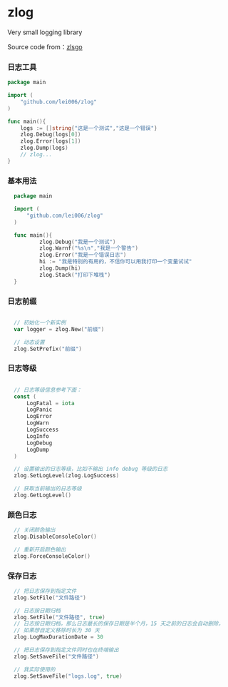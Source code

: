 # zlog
Very small logging library

Source code from：[zlsgo](https://github.com/sohaha/zlsgo)


### 日志工具

```go
package main

import (
    "github.com/lei006/zlog"
)

func main(){
    logs := []string{"这是一个测试","这是一个错误"}
    zlog.Debug(logs[0])
    zlog.Error(logs[1])
    zlog.Dump(logs)
    // zlog...
}
```




### 基本用法
```go
  package main

  import (
      "github.com/lei006/zlog"
  )

  func main(){
          zlog.Debug("我是一个测试")
          zlog.Warnf("%s\n","我是一个警告")
          zlog.Error("我是一个错误日志")
          hi := "我是特别的有用的，不信你可以用我打印一个变量试试"
          zlog.Dump(hi)
          zlog.Stack("打印下堆栈")
  }
```


### 日志前缀
```go

  // 初始化一个新实例
  var logger = zlog.New("前缀")

  // 动态设置
  zlog.SetPrefix("前缀")

```


### 日志等级
```go

  // 日志等级信息参考下面：
  const (
      LogFatal = iota
      LogPanic
      LogError
      LogWarn
      LogSuccess
      LogInfo
      LogDebug
      LogDump
  )

  // 设置输出的日志等级，比如不输出 info debug 等级的日志
  zlog.SetLogLevel(zlog.LogSuccess)

  // 获取当前输出的日志等级
  zlog.GetLogLevel()

```


### 颜色日志
```go
  // 关闭颜色输出
  zlog.DisableConsoleColor()

  // 重新开启颜色输出
  zlog.ForceConsoleColor()
```



### 保存日志
```go
  // 把日志保存到指定文件
  zlog.SetFile("文件路径")

  // 日志按日期归档
  zlog.SetFile("文件路径", true)
  // 日志按日期归档，那么日志最长的保存日期是半个月，15 天之前的日志会自动删除，
  // 如果想自定义移除时长为 30 天
  zlog.LogMaxDurationDate = 30

  // 把日志保存到指定文件同时也在终端输出
  zlog.SetSaveFile("文件路径")

  // 我实际使用的
  zlog.SetSaveFile("logs.log", true)

```

